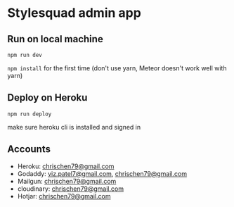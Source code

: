 # Stylesquad admin app

## Run on local machine

`npm run dev`

`npm install` for the first time (don't use yarn, Meteor doesn't work well with yarn)

## Deploy on Heroku

`npm run deploy`

make sure heroku cli is installed and signed in

## Accounts

* Heroku: chrischen79@gmail.com
* Godaddy: viz.patel7@gmail.com, chrischen79@gmail.com
* Mailgun: chrischen79@gmail.com
* cloudinary: chrischen79@gmail.com
* Hotjar: chrischen79@gmail.com
